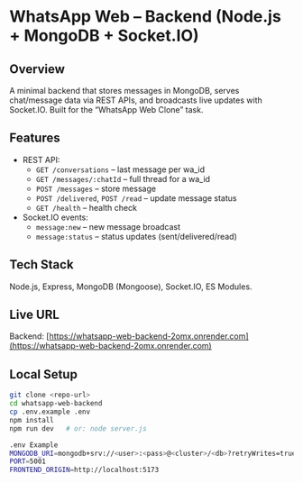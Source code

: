 # WhatsApp Web – Backend (Node.js + MongoDB + Socket.IO)

## Overview
A minimal backend that stores messages in MongoDB, serves chat/message data via REST APIs, and broadcasts live updates with Socket.IO. Built for the “WhatsApp Web Clone” task.

## Features
- REST API:
  - `GET /conversations` – last message per wa_id
  - `GET /messages/:chatId` – full thread for a wa_id
  - `POST /messages` – store message
  - `POST /delivered`, `POST /read` – update message status
  - `GET /health` – health check
- Socket.IO events:
  - `message:new` – new message broadcast
  - `message:status` – status updates (sent/delivered/read)

## Tech Stack
Node.js, Express, MongoDB (Mongoose), Socket.IO, ES Modules.

## Live URL
Backend: [https://whatsapp-web-backend-2omx.onrender.com](https://whatsapp-web-backend-2omx.onrender.com)

## Local Setup
```bash
git clone <repo-url>
cd whatsapp-web-backend
cp .env.example .env
npm install
npm run dev   # or: node server.js

.env Example
MONGODB_URI=mongodb+srv://<user>:<pass>@<cluster>/<db>?retryWrites=true&w=majority
PORT=5001
FRONTEND_ORIGIN=http://localhost:5173
